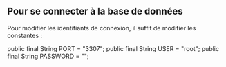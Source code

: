 ## Pour se connecter à la base de données

Pour modifier les identifiants de connexion, il suffit de modifier les constantes :

public final String PORT = "3307";
public final String USER = "root";
public final String PASSWORD = "";

